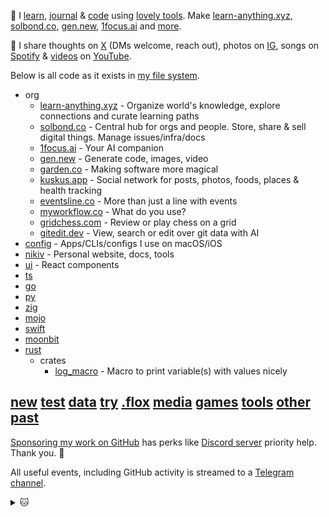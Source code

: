 👋 I [learn](https://nikiv.dev), [journal](https://nikiv.dev/looking-back) & [code](https://nikiv.dev/code) using [lovely tools](https://nikiv.dev/workflow). Make [learn-anything.xyz](https://learn-anything.xyz), [solbond.co](https://solbond.co), [gen.new](https://gen.new), [1focus.ai](https://1focus.ai) and [more](https://nikiv.dev/focus).

💛 I share thoughts on [X](https://x.com/nikitavoloboev) (DMs welcome, reach out), photos on [IG](https://instagram.com/nikitavoloboev), songs on [Spotify](https://open.spotify.com/user/nikitavoloboev) & [videos](https://nikiv.dev/videos) on [YouTube](https://www.youtube.com/@nikitavoloboev).

Below is all code as it exists in [my file system](https://nikiv.dev/my-file-system).

- org
  - [learn-anything.xyz](https://github.com/learn-anything/learn-anything) - Organize world's knowledge, explore connections and curate learning paths
  - [solbond.co](https://github.com/solbond/solbond) - Central hub for orgs and people. Store, share & sell digital things. Manage issues/infra/docs
  - [1focus.ai](https://1focus.ai) - Your AI companion
  - [gen.new](https://gen.new) - Generate code, images, video
  - [garden.co](https://github.com/garden-co) - Making software more magical
  - [kuskus.app](https://kuskus.app) - Social network for posts, photos, foods, places & health tracking
  - [eventsline.co](https://github.com/eventsline/eventsline) - More than just a line with events
  - [myworkflow.co](https://github.com/myworkflow-co/flow) - What do you use?
  - [gridchess.com](https://github.com/gridchess/gridchess) - Review or play chess on a grid
  - [gitedit.dev](https://gitedit) - View, search or edit over git data with AI
- [config](https://github.com/nikitavoloboev/config) - Apps/CLIs/configs I use on macOS/iOS
- [nikiv](https://github.com/nikitavoloboev/nikiv) - Personal website, docs, tools
- [ui](https://github.com/nikitavoloboev/ui) - React components
- [ts](https://github.com/nikitavoloboev/ts)
- [go](https://github.com/nikitavoloboev/go)
- [py](https://github.com/nikitavoloboev/py)
- [zig](https://github.com/nikitavoloboev/zig)
- [mojo](https://github.com/nikitavoloboev/mojo)
- [swift](https://github.com/nikitavoloboev/swift)
- [moonbit](https://github.com/nikitavoloboev/moonbit)
- [rust](https://github.com/nikitavoloboev/rust)
  - crates
    - [log_macro](https://github.com/nikitavoloboev/log_macro) - Macro to print variable(s) with values nicely

## [new](https://github.com/nikitavoloboev/new) [test](https://github.com/nikitavoloboev/test) [data](https://github.com/nikitavoloboev/data) [try](https://github.com/nikitavoloboev/try) [.flox](https://github.com/nikitavoloboev/.flox) [media](https://github.com/nikitavoloboev/media) [games](https://github.com/nikitavoloboev/games) [tools](https://github.com/nikitavoloboev/tools) [other](https://github.com/nikitavoloboev/other) [past](https://github.com/nikitavoloboev/past)

[Sponsoring my work on GitHub](https://github.com/sponsors/nikitavoloboev) has perks like [Discord server](https://discord.com/invite/TVafwaD23d) priority help. Thank you. 🖤

All useful events, including GitHub activity is streamed to a [Telegram channel](https://t.me/nikivi_log).

<details><summary>🐱</summary>
  <br/>
  <a href="https://nikiv.dev">
    <img width="800" heigth="200" src="https://raw.githubusercontent.com/nikitavoloboev/nikitavoloboev/main/cat.jpg"></img>
  </a>
</details>

<!-- TODO: add [3d] to entries for time before last commit of repo, automate daily snapshot -->
<!-- TODO: do it as part of website, richer -->
<!-- TODO: include private repos too? -->
<!-- TODO: get all repos that are in bio in good state & useful -->

